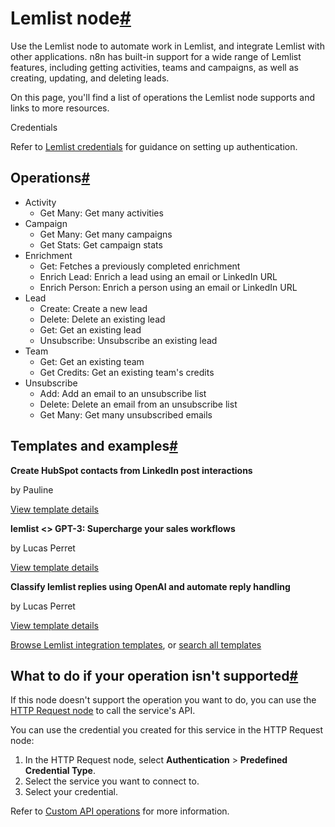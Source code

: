 [](https://github.com/n8n-io/n8n-docs/edit/main/docs/integrations/builtin/app-nodes/n8n-nodes-base.lemlist.md "Edit this page")

# Lemlist node[#](#lemlist-node "Permanent link")

Use the Lemlist node to automate work in Lemlist, and integrate Lemlist with other applications. n8n has built-in support for a wide range of Lemlist features, including getting activities, teams and campaigns, as well as creating, updating, and deleting leads.

On this page, you'll find a list of operations the Lemlist node supports and links to more resources.

Credentials

Refer to [Lemlist credentials](../../credentials/lemlist/) for guidance on setting up authentication.

## Operations[#](#operations "Permanent link")

*   Activity
    *   Get Many: Get many activities
*   Campaign
    *   Get Many: Get many campaigns
    *   Get Stats: Get campaign stats
*   Enrichment
    *   Get: Fetches a previously completed enrichment
    *   Enrich Lead: Enrich a lead using an email or LinkedIn URL
    *   Enrich Person: Enrich a person using an email or LinkedIn URL
*   Lead
    *   Create: Create a new lead
    *   Delete: Delete an existing lead
    *   Get: Get an existing lead
    *   Unsubscribe: Unsubscribe an existing lead
*   Team
    *   Get: Get an existing team
    *   Get Credits: Get an existing team's credits
*   Unsubscribe
    *   Add: Add an email to an unsubscribe list
    *   Delete: Delete an email from an unsubscribe list
    *   Get Many: Get many unsubscribed emails

## Templates and examples[#](#templates-and-examples "Permanent link")

**Create HubSpot contacts from LinkedIn post interactions**

by Pauline

[View template details](https://n8n.io/workflows/1323-create-hubspot-contacts-from-linkedin-post-interactions/)

**lemlist <> GPT-3: Supercharge your sales workflows**

by Lucas Perret

[View template details](https://n8n.io/workflows/1838-lemlist-lessgreater-gpt-3-supercharge-your-sales-workflows/)

**Classify lemlist replies using OpenAI and automate reply handling**

by Lucas Perret

[View template details](https://n8n.io/workflows/2287-classify-lemlist-replies-using-openai-and-automate-reply-handling/)

[Browse Lemlist integration templates](https://n8n.io/integrations/lemlist/), or [search all templates](https://n8n.io/workflows/)

## What to do if your operation isn't supported[#](#what-to-do-if-your-operation-isnt-supported "Permanent link")

If this node doesn't support the operation you want to do, you can use the [HTTP Request node](../../core-nodes/n8n-nodes-base.httprequest/) to call the service's API.

You can use the credential you created for this service in the HTTP Request node:

1.  In the HTTP Request node, select **Authentication** > **Predefined Credential Type**.
2.  Select the service you want to connect to.
3.  Select your credential.

Refer to [Custom API operations](../../../custom-operations/) for more information.
